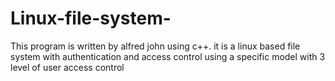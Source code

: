 # Linux-file-system-
This program is written by alfred john using c++. it is a linux based file system with authentication and access control using a specific model with 3 level of user access control 

